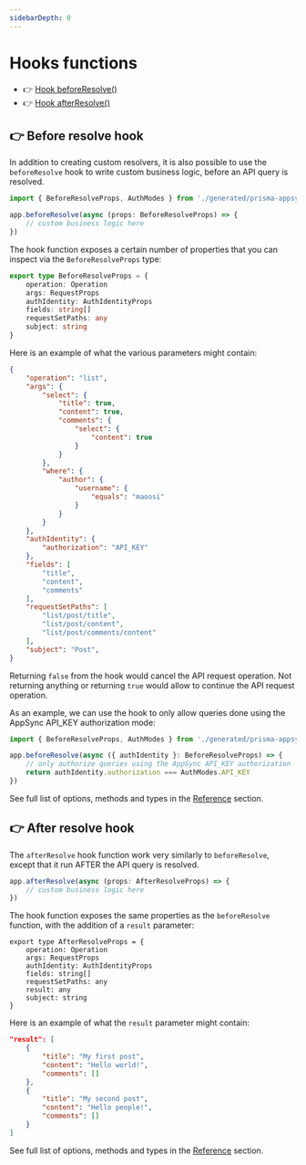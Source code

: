 ```yaml
---
sidebarDepth: 0
---
```


# Hooks functions

- 👉 [Hook beforeResolve()](#👉-before-resolve-hook)
- 👉 [Hook afterResolve()](#👉-after-resolve-hook)

## 👉 Before resolve hook

In addition to creating custom resolvers, it is also possible to use the `beforeResolve` hook to write custom business logic, before an API query is resolved.

```typescript
import { BeforeResolveProps, AuthModes } from './generated/prisma-appsync/client'

app.beforeResolve(async (props: BeforeResolveProps) => {
    // custom business logic here
})
```

The hook function exposes a certain number of properties that you can inspect via the `BeforeResolveProps` type:

```typescript
export type BeforeResolveProps = { 
    operation: Operation
    args: RequestProps
    authIdentity: AuthIdentityProps
    fields: string[]
    requestSetPaths: any
    subject: string
}
```

Here is an example of what the various parameters might contain:

```json
{
    "operation": "list",
    "args": {
        "select": {
            "title": true,
            "content": true,
            "comments": {
                "select": {
                    "content": true
                }
            }
        },
        "where": {
            "author": {
                "username": {
                    "equals": "maoosi"
                }
            }
        }
    },
    "authIdentity": {
        "authorization": "API_KEY"
    },
    "fields": [
        "title",
        "content",
        "comments"
    ],
    "requestSetPaths": [
        "list/post/title",
        "list/post/content",
        "list/post/comments/content"
    ],
    "subject": "Post",
}
```

Returning `false` from the hook would cancel the API request operation. Not returning anything or returning `true` would allow to continue the API request operation.

As an example, we can use the hook to only allow queries done using the AppSync API_KEY authorization mode:

```typescript
import { BeforeResolveProps, AuthModes } from './generated/prisma-appsync/client'

app.beforeResolve(async ({ authIdentity }: BeforeResolveProps) => {
    // only authorize queries using the AppSync API_KEY authorization
    return authIdentity.authorization === AuthModes.API_KEY
})
```

See full list of options, methods and types in the [Reference](/reference) section.

## 👉 After resolve hook

The `afterResolve` hook function work very similarly to `beforeResolve`, except that it run AFTER the API query is resolved.

```typescript
app.afterResolve(async (props: AfterResolveProps) => {
    // custom business logic here
})
```

The hook function exposes the same properties as the `beforeResolve` function, with the addition of a `result` parameter:

```typescript{8}
export type AfterResolveProps = {
    operation: Operation
    args: RequestProps
    authIdentity: AuthIdentityProps
    fields: string[]
    requestSetPaths: any
    result: any
    subject: string
}
```

Here is an example of what the `result` parameter might contain:

```json
"result": [
    {
        "title": "My first post",
        "content": "Hello world!",
        "comments": []
    },
    {
        "title": "My second post",
        "content": "Hello people!",
        "comments": []
    }
]
```

See full list of options, methods and types in the [Reference](/reference) section.
